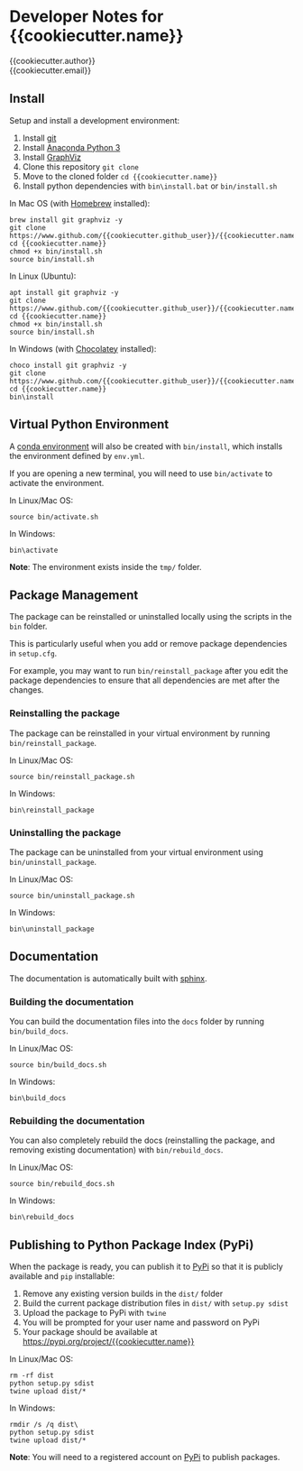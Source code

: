 # Developer Notes for {{cookiecutter.name}}

{{cookiecutter.author}}  
{{cookiecutter.email}}

## Install

Setup and install a development environment:

1. Install [git](https://git-scm.com/)
2. Install [Anaconda Python 3](https://www.anaconda.com/distribution/)
3. Install [GraphViz](https://www.graphviz.org/)
4. Clone this repository `git clone`
5. Move to the cloned folder `cd {{cookiecutter.name}}`
6. Install python dependencies with `bin\install.bat` or `bin/install.sh`

In Mac OS (with [Homebrew](https://brew.sh/) installed):

```
brew install git graphviz -y
git clone https://www.github.com/{{cookiecutter.github_user}}/{{cookiecutter.name}}
cd {{cookiecutter.name}}
chmod +x bin/install.sh
source bin/install.sh
```

In Linux (Ubuntu):

```
apt install git graphviz -y
git clone https://www.github.com/{{cookiecutter.github_user}}/{{cookiecutter.name}}
cd {{cookiecutter.name}}
chmod +x bin/install.sh
source bin/install.sh
```

In Windows (with [Chocolatey](https://chocolatey.org/) installed):

```
choco install git graphviz -y
git clone https://www.github.com/{{cookiecutter.github_user}}/{{cookiecutter.name}}
cd {{cookiecutter.name}}
bin\install
```

## Virtual Python Environment

A [conda environment](https://docs.conda.io/projects/conda/en/latest/user-guide/tasks/manage-environments.html#creating-an-environment-with-commands) will also be created with `bin/install`, which installs the environment defined by `env.yml`.

If you are opening a new terminal, you will need to use `bin/activate` to activate the environment.

In Linux/Mac OS:

```
source bin/activate.sh
```

In Windows:

```
bin\activate
```

**Note**: The environment exists inside the `tmp/` folder.

## Package Management

The package can be reinstalled or uninstalled locally using the scripts in the `bin` folder.

This is particularly useful when you add or remove package dependencies in `setup.cfg`.

For example, you may want to run `bin/reinstall_package` after you edit the package dependencies to ensure that all dependencies are met after the changes.

### Reinstalling the package

The package can be reinstalled in your virtual environment by running `bin/reinstall_package`.

In Linux/Mac OS:

```
source bin/reinstall_package.sh
```

In Windows:

```
bin\reinstall_package
```

### Uninstalling the package

The package can be uninstalled from your virtual environment using `bin/uninstall_package`.

In Linux/Mac OS:

```
source bin/uninstall_package.sh
```

In Windows:

```
bin\uninstall_package
```

## Documentation

The documentation is automatically built with [sphinx](http://www.sphinx-doc.org/en/master/).

### Building the documentation

You can build the documentation files into the `docs` folder by running `bin/build_docs`.

In Linux/Mac OS:

```
source bin/build_docs.sh
```

In Windows:

```
bin\build_docs
```

### Rebuilding the documentation

You can also completely rebuild the docs (reinstalling the package, and removing existing documentation) with `bin/rebuild_docs`.

In Linux/Mac OS:

```
source bin/rebuild_docs.sh
```

In Windows:

```
bin\rebuild_docs
```

## Publishing to Python Package Index (PyPi)

When the package is ready, you can publish it to [PyPi](https://pypi.org/) so that it is publicly available and `pip` installable:

1. Remove any existing version builds in the `dist/` folder
2. Build the current package distribution files in `dist/` with `setup.py sdist`
3. Upload the package to PyPi with `twine`
4. You will be prompted for your user name and password on PyPi
5. Your package should be available at https://pypi.org/project/{{cookiecutter.name}}

In Linux/Mac OS:

```
rm -rf dist
python setup.py sdist
twine upload dist/*
```

In Windows:

```
rmdir /s /q dist\
python setup.py sdist
twine upload dist/*
```

**Note**: You will need to a registered account on [PyPi](https://pypi.org/) to publish packages.